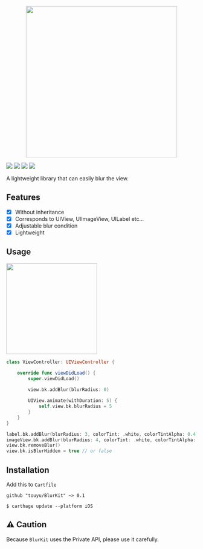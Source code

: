 <p align="center">
  <img src="https://raw.githubusercontent.com/touyu/BlurKit/docs/docs/BlurKit-Logo.png" width=400>
</p>

<a href="https://github.com/Carthage/Carthage/"><img src="https://img.shields.io/badge/Carthage-compatible-4BC51D.svg?style=flat"></a>
<img src="https://img.shields.io/badge/platforms-iOS-lightgrey.svg">
<img src="https://img.shields.io/badge/language-Swift%204.2-orange.svg">
<img src="https://img.shields.io/badge/license-MIT-blue.svg">

A lightweight library that can easily blur the view.

## Features
- [x] Without inheritance
- [x] Corresponds to UIView, UIImageView, UILabel etc...
- [x] Adjustable blur condition
- [x] Lightweight

## Usage

<img src="https://github.com/touyu/BlurKit/blob/docs/docs/blur.gif" width=240>

```swift
class ViewController: UIViewController {

    override func viewDidLoad() {
        super.viewDidLoad()
        
        view.bk.addBlur(blurRadius: 0)

        UIView.animate(withDuration: 5) {
            self.view.bk.blurRadius = 5
        }
    }
}
``` 
```swift
label.bk.addBlur(blurRadius: 3, colorTint: .white, colorTintAlpha: 0.4)
imageView.bk.addBlur(blurRadius: 4, colorTint: .white, colorTintAlpha: 0.2)
view.bk.removeBlur()
view.bk.isBlurHidden = true // or false
```

## Installation
Add this to `Cartfile`
```
github "touyu/BlurKit" ~> 0.1
```
```
$ carthage update --platform iOS
```

## ⚠️ Caution
Because `BlurKit` uses the Private API, please use it carefully.
